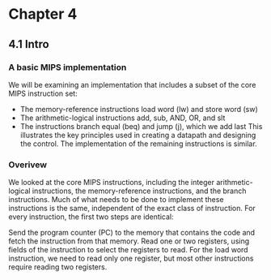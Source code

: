 # Chapter 4

## 4.1 Intro

### A basic MIPS implementation

We will be examining an implementation that includes a subset of the core MIPS instruction set:

- The memory-reference instructions load word (lw) and store word (sw)
- The arithmetic-logical instructions add, sub, AND, OR, and slt
- The instructions branch equal (beq) and jump (j), which we add last
This illustrates the key principles used in creating a datapath and designing the control. The implementation of the remaining instructions is similar.

### Overivew
We looked at the core MIPS instructions, including the integer arithmetic-logical instructions, the memory-reference instructions, and the branch instructions. Much of what needs to be done to implement these instructions is the same, independent of the exact class of instruction. For every instruction, the first two steps are identical:

Send the program counter (PC) to the memory that contains the code and fetch the instruction from that memory.
Read one or two registers, using fields of the instruction to select the registers to read. For the load word instruction, we need to read only one register, but most other instructions require reading two registers.
